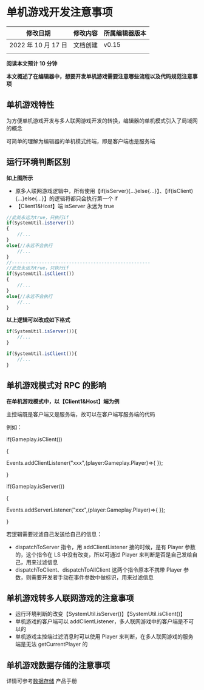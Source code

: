 # 单机游戏开发注意事项

| 修改日期            | 修改内容 | 所属编辑器版本 |
| ------------------- | -------- | -------------- |
| 2022 年 10 月 17 日 | 文档创建 | v0.15          |
|                     |          |                |

**阅读本文预计 10 分钟**

**本文概述了在编辑器中，想要开发单机游戏需要注意哪些流程以及代码规范注意事项**

## 单机游戏特性

为方便单机游戏开发与多人联网游戏开发的转换，编辑器的单机模式引入了局域网的概念

可简单的理解为编辑器的单机模式终端，即是客户端也是服务端

## 运行环境判断区别

**如上图所示**

- 原多人联网游戏逻辑中，所有使用【if(isServer){...}else{...}】、【if(isClient){...}else{...}】的逻辑将都只会执行第一个 if
- 【Client1&Host】端 isServer 永远为 true

```ts
//此处永远为true，只执行if
if(SystemUtil.isServer())
{
    //...
}
else{//永远不会执行
    //...
}
//---------------------------------------------------
//此处永远为true，只执行if
if(SystemUtil.isClient())
{
    //...
}
else{//永远不会执行
    //...
}
```

**以上逻辑可以改成如下格式**

```ts
if(SystemUtil.isServer()){
    //...
}

if(SystemUtil.isClient()){
    //...
}
```

## 单机游戏模式对 RPC 的影响

**在单机游戏模式中，以【Client1&Host】端为例**

主控端既是客户端又是服务端，故可以在客户端写服务端的代码

例如：

if(Gameplay.isClient())

{

Events.addClientListener("xxx",(player:Gameplay.Player)=>{ });

}

if(Gameplay.isServer())

{

Events.addServerListener("xxx",(player:Gameplay.Player)=>{ });

}

若逻辑需要过滤自己发送给自己的信息：

- dispatchToServer 指令，用 addClientListener 接的时候，是有 Player 参数的，这个指令在 LS 中没有改变，所以可通过 Player 来判断是否是自己发给自己，用来过滤信息
- dispatchToClient、dispatchToAllClient 这两个指令原本不携带 Player 参数，则需要开发者手动在事件参数中做标识，用来过滤信息

## 

## 单机游戏转多人联网游戏的注意事项

- 运行环境判断的改变【SystemUtil.isServer()】【SystemUtil.isClient()】
- 单机游戏的客户端可以 addClientListener，多人联网游戏中的客户端是不可以的
- 单机游戏主控端过滤消息时可以使用 Player 来判断，在多人联网游戏的服务端是无法 getCurrentPlayer 的

## 单机游戏数据存储的注意事项

详情可参考[数据存储](https://meta.feishu.cn/wiki/wikcnl49v1cFFHKGwNaL6rSEMVg) 产品手册
